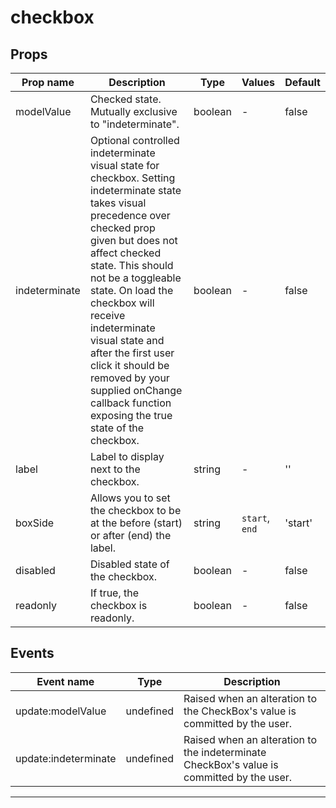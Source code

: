# checkbox

## Props

| Prop name     | Description                                                                                                                                                                                                                                                                                                                                                                                                              | Type    | Values         | Default |
| ------------- | ------------------------------------------------------------------------------------------------------------------------------------------------------------------------------------------------------------------------------------------------------------------------------------------------------------------------------------------------------------------------------------------------------------------------ | ------- | -------------- | ------- |
| modelValue    | Checked state. Mutually exclusive to "indeterminate".                                                                                                                                                                                                                                                                                                                                                                    | boolean | -              | false   |
| indeterminate | Optional controlled indeterminate visual state for checkbox. Setting indeterminate state takes visual precedence over checked prop given but does not affect checked state. This should not be a toggleable state. On load the checkbox will receive indeterminate visual state and after the first user click it should be removed by your supplied onChange callback function exposing the true state of the checkbox. | boolean | -              | false   |
| label         | Label to display next to the checkbox.                                                                                                                                                                                                                                                                                                                                                                                   | string  | -              | ''      |
| boxSide       | Allows you to set the checkbox to be at the before (start) or after (end) the label.                                                                                                                                                                                                                                                                                                                                     | string  | `start`, `end` | 'start' |
| disabled      | Disabled state of the checkbox.                                                                                                                                                                                                                                                                                                                                                                                          | boolean | -              | false   |
| readonly      | If true, the checkbox is readonly.                                                                                                                                                                                                                                                                                                                                                                                       | boolean | -              | false   |

## Events

| Event name           | Type      | Description                                                                               |
| -------------------- | --------- | ----------------------------------------------------------------------------------------- |
| update:modelValue    | undefined | Raised when an alteration to the CheckBox's value is committed by the user.               |
| update:indeterminate | undefined | Raised when an alteration to the indeterminate CheckBox's value is committed by the user. |

---
